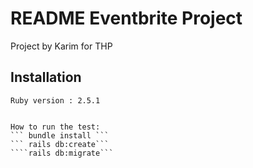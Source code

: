 
# README Eventbrite Project

Project by Karim for THP

## Installation

    Ruby version : 2.5.1


    How to run the test:
    ``` bundle install ```
    ``` rails db:create```
    ````rails db:migrate```

